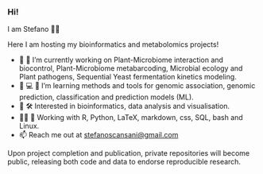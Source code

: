 ### Hi!
I am Stefano 👨‍🔬

Here I am hosting my bioinformatics and metabolomics projects!

- 🦠 🍇 I’m currently working on Plant-Microbiome interaction and biocontrol, Plant-Microbiome metabarcoding, Microbial ecology and Plant pathogens, Sequential Yeast fermentation kinetics modeling.
- 🌱 💻 🧬 I’m learning methods and tools for genomic association, genomic prediction, classification and prediction models (ML).
- 🌌 🛠️ Interested in bioinformatics, data analysis and visualisation.
- 👨‍💻 🐧 Working with R, Python, LaTeX, markdown, css, SQL, bash and Linux.
- 📫 Reach me out at stefanoscansani@gmail.com

Upon project completion and publication, private repositories will become public, releasing both code and data to endorse reproducible research.
